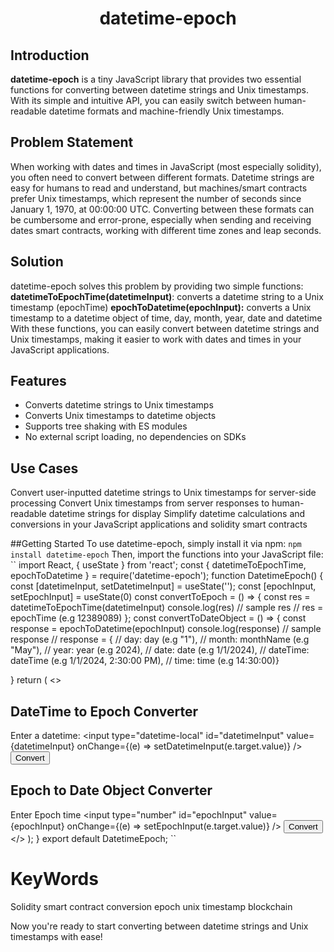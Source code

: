 # <h1 align="center"> datetime-epoch </h1>

## Introduction

**datetime-epoch** is a tiny JavaScript library that provides two essential functions for converting between datetime strings and Unix timestamps. With its simple and intuitive API, you can easily switch between human-readable datetime formats and machine-friendly Unix timestamps.

## Problem Statement
When working with dates and times in JavaScript (most especially solidity), you often need to convert between different formats. Datetime strings are easy for humans to read and understand, but machines/smart contracts prefer Unix timestamps, which represent the number of seconds since January 1, 1970, at 00:00:00 UTC. Converting between these formats can be cumbersome and error-prone, especially when sending and receiving dates smart contracts, working with different time zones and leap seconds.

## Solution
datetime-epoch solves this problem by providing two simple functions:
**datetimeToEpochTime(datetimeInput)**: converts a datetime string to a Unix timestamp (epochTime)
**epochToDatetime(epochInput):** converts a Unix timestamp to a datetime object of time, day, month, year, date and datetime
With these functions, you can easily convert between datetime strings and Unix timestamps, making it easier to work with dates and times in your JavaScript applications.

## Features
- Converts datetime strings to Unix timestamps
- Converts Unix timestamps to datetime objects
- Supports tree shaking with ES modules
- No external script loading, no dependencies on SDKs

## Use Cases
Convert user-inputted datetime strings to Unix timestamps for server-side processing
Convert Unix timestamps from server responses to human-readable datetime strings for display
Simplify datetime calculations and conversions in your JavaScript applications and solidity smart contracts

##Getting Started
To use datetime-epoch, simply install it via npm:
``
npm install datetime-epoch
``
Then, import the functions into your JavaScript file:
``
import React, { useState } from 'react';
const { datetimeToEpochTime, epochToDatetime } = require('datetime-epoch');
function DatetimeEpoch() {
  const [datetimeInput, setDatetimeInput] = useState('');
  const [epochInput, setEpochInput] = useState(0)
  const convertToEpoch = () => {
   const res = datetimeToEpochTime(datetimeInput)
   console.log(res)
  //  sample res
  //  res = epochTime (e.g 12389089)
  };
  const convertToDateObject = () => {
    const response = epochToDatetime(epochInput)
    console.log(response)
    // sample response 
    // response = {
    //   day: day (e.g "1"), 
    //   month: monthName (e.g "May"),
    //   year: year (e.g 2024),
    //   date: date (e.g 1/1/2024),
    //   dateTime: dateTime (e.g 1/1/2024, 2:30:00 PM),
    //   time: time (e.g 14:30:00)}
  
  }
  return (
    <>
    <div>
      <h2>DateTime to Epoch Converter</h2>
      <label htmlFor="datetimeInput">Enter a datetime:</label>
      <input
        type="datetime-local"
        id="datetimeInput"
        value={datetimeInput}
        onChange={(e) => setDatetimeInput(e.target.value)}
      />
      <button onClick={convertToEpoch}>Convert</button>
    </div>
    <div>
        <h2>Epoch to Date Object Converter</h2>
        <label htmlFor='epochInput'>Enter Epoch time</label>
        <input
        type="number"
        id="epochInput"
        value={epochInput}
        onChange={(e) => setEpochInput(e.target.value)}
      />
      <button onClick={convertToDateObject}>Convert</button>
    </div>
    </>
  );
}
export default DatetimeEpoch;
``

# KeyWords
Solidity smart contract conversion epoch unix timestamp blockchain 

Now you're ready to start converting between datetime strings and Unix timestamps with ease!
